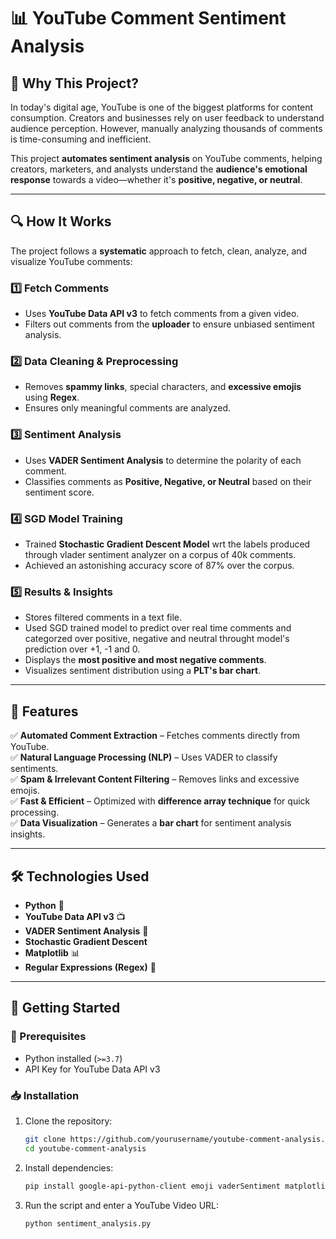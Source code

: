 # 📊 YouTube Comment Sentiment Analysis  

## 🌟 Why This Project?  
In today's digital age, YouTube is one of the biggest platforms for content consumption. Creators and businesses rely on user feedback to understand audience perception. However, manually analyzing thousands of comments is time-consuming and inefficient.  

This project **automates sentiment analysis** on YouTube comments, helping creators, marketers, and analysts understand the **audience's emotional response** towards a video—whether it's **positive, negative, or neutral**.  

---

## 🔍 How It Works  
The project follows a **systematic** approach to fetch, clean, analyze, and visualize YouTube comments:  

### 1️⃣ Fetch Comments  
- Uses **YouTube Data API v3** to fetch comments from a given video.  
- Filters out comments from the **uploader** to ensure unbiased sentiment analysis.  

### 2️⃣ Data Cleaning & Preprocessing  
- Removes **spammy links**, special characters, and **excessive emojis** using **Regex**.  
- Ensures only meaningful comments are analyzed.  

### 3️⃣ Sentiment Analysis  
- Uses **VADER Sentiment Analysis** to determine the polarity of each comment.  
- Classifies comments as **Positive, Negative, or Neutral** based on their sentiment score.

### 4️⃣ SGD Model Training 
- Trained **Stochastic Gradient Descent Model** wrt the labels produced through vlader sentiment analyzer on a corpus of 40k comments.  
- Achieved an astonishing accuracy score of 87% over the corpus.  

### 5️⃣ Results & Insights  
- Stores filtered comments in a text file.
- Used SGD trained model to predict over real time comments and categorzed over positive, negative and neutral throught model's prediction over +1, -1 and 0. 
- Displays the **most positive and most negative comments**.  
- Visualizes sentiment distribution using a **PLT's bar chart**.  

---

## 📌 Features  
✅ **Automated Comment Extraction** – Fetches comments directly from YouTube.  
✅ **Natural Language Processing (NLP)** – Uses VADER to classify sentiments.  
✅ **Spam & Irrelevant Content Filtering** – Removes links and excessive emojis.  
✅ **Fast & Efficient** – Optimized with **difference array technique** for quick processing.  
✅ **Data Visualization** – Generates a **bar chart** for sentiment analysis insights.  

---

## 🛠️ Technologies Used  
- **Python** 🐍  
- **YouTube Data API v3** 📺  
- **VADER Sentiment Analysis** 🧠
- **Stochastic Gradient Descent** 
- **Matplotlib** 📊  
- **Regular Expressions (Regex)** 🔎  

---

## 🚀 Getting Started  

### 🔧 Prerequisites  
- Python installed (`>=3.7`)  
- API Key for YouTube Data API v3  

### 📥 Installation  
1. Clone the repository:  
   ```bash
   git clone https://github.com/yourusername/youtube-comment-analysis.git
   cd youtube-comment-analysis

2. Install dependencies:
   ```bash
   pip install google-api-python-client emoji vaderSentiment matplotlib
3. Run the script and enter a YouTube Video URL:
   ```bash
   python sentiment_analysis.py
